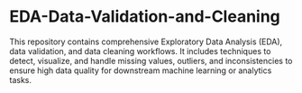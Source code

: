 # EDA-Data-Validation-and-Cleaning
This repository contains comprehensive Exploratory Data Analysis (EDA), data validation, and data cleaning workflows. It includes techniques to detect, visualize, and handle missing values, outliers, and inconsistencies to ensure high data quality for downstream machine learning or analytics tasks.
